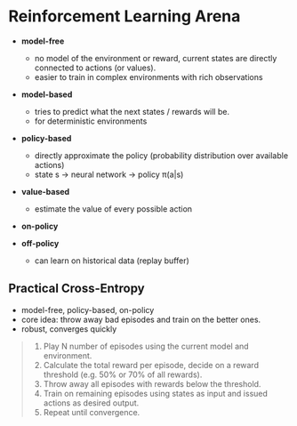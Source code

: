 # Reinforcement Learning Arena

- **model-free**
	- no model of the environment or reward, current states are directly connected to actions (or values).
	- easier to train in complex environments with rich observations
	

- **model-based**
	- tries to predict what the next states / rewards will be.
	- for deterministic environments
	
- **policy-based**
	- directly approximate the policy (probability distribution over available actions)
	- state s &rarr; neural network &rarr; policy &pi;(a|s)
	
- **value-based**
	- estimate the value of every possible action

- **on-policy**

- **off-policy**
	- can learn on historical data (replay buffer)

## Practical Cross-Entropy

- model-free, policy-based, on-policy
- core idea: throw away bad episodes and train on the better ones.
- robust, converges quickly

> 1. 	Play N number of episodes using the current model and environment.
> 2.	Calculate the total reward per episode, decide on a reward threshold (e.g. 50% or 70% of all rewards).
> 3. 	Throw away all episodes with rewards below the threshold.
> 4.	Train on remaining episodes using states as input and issued actions as desired output.
> 5.	Repeat until convergence.

